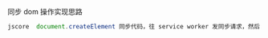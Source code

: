 同步 dom 操作实现思路

```js
jscore  document.createElement 同步代码，往 service worker 发同步请求，然后 server worker 中 await webiveiw 的内容，然后同步请求返回给 jscore
```